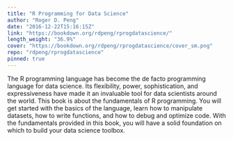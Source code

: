 ```yaml
---
title: "R Programming for Data Science"
author: "Roger D. Peng"
date: "2016-12-22T15:16:15Z"
link: "https://bookdown.org/rdpeng/rprogdatascience/"
length_weight: "36.9%"
cover: "https://bookdown.org/rdpeng/rprogdatascience/cover_sm.png"
repo: "rdpeng/rprogdatascience"
pinned: true
---
```


The R programming language has become the de facto programming language for data science. Its flexibility, power, sophistication, and expressiveness have made it an invaluable tool for data scientists around the world. This book is about the fundamentals of R programming. You will get started with the basics of the language, learn how to manipulate datasets, how to write functions, and how to debug and optimize code. With the fundamentals provided in this book, you will have a solid foundation on which to build your data science toolbox.
